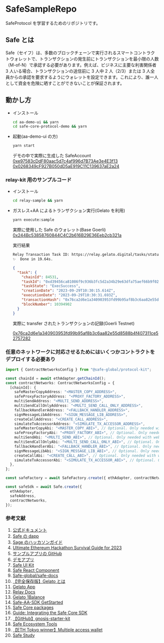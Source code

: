 # SafeSampleRepo

SafeProtocol を学習するためのリポジトリです。

## Safe とは

Safe（セイフ）は、多数のブロックチェーンで実行されるスマートコントラクトウォレットで、トランザクションの発生前にトランザクションを最小限の人数（M-of-N）で承認する必要があります。例えば、ビジネスに主要な利害関係者 3 人いる場合、トランザクションの送信前に 3 人中 2 人（2/3）または 3 人全員からの承認を要求するようにウォレットを設定できます。これにより、誰一人として資金を危険に晒すことができないことが保証されます。

## 動かし方

- インストール

  ```bash
  cd aa-demo-ui && yarn
  cd safe-core-protocol-demo && yarn
  ```

- 起動(aa-demo-ui の方)

  ```bash
  yarn start
  ```

  デモの中で実際に生成した SafeAccount
  [0xe97583cDdF80aac5d7c4af996d7B73Ae3e4E3f13](https://mumbai.polygonscan.com/address/0xe97583cDdF80aac5d7c4af996d7B73Ae3e4E3f13)  
  [0x0268349cF927B050dD5aE919C11C139637aE2a24](https://mumbai.polygonscan.com/address/0x0268349cF927B050dD5aE919C11C139637aE2a24)

### relay-kit 用のサンプルコード

- インストール

  ```bash
  cd relay-sample && yarn
  ```

- ガスレス+AA によるトランザクション実行(Gelato を利用)

  ```bash
  yarn execute:sample
  ```

  実際に使用した Safe のウォレット(Base Goerli)  
  [0x244Bc53858760844C4C2b616B29E36Eeb2cb321a](https://goerli.basescan.org/address/0x244Bc53858760844C4C2b616B29E36Eeb2cb321a)

  実行結果

  ```bash
  Relay Transaction Task ID: https://relay.gelato.digital/tasks/status/0xd39456ca81086f9c936b3fc5d2a34b29e63dfa75aef66b9f0253aa7eec3089a3
  ✨  Done in 19.64s.
  ```

  ```json
  {
    "task": {
      "chainId": 84531,
      "taskId": "0xd39456ca81086f9c936b3fc5d2a34b29e63dfa75aef66b9f0253aa7eec3089a3",
      "taskState": "ExecSuccess",
      "creationDate": "2023-09-29T10:30:15.614Z",
      "executionDate": "2023-09-29T10:30:31.693Z",
      "transactionHash": "0x76ca2d6e1a340903953fd99b95af8b3c6aa82e55d8588b4f407311ce52757282",
      "blockNumber": 10394902
    }
  }
  ```

  実際に transfer されたトランザクションの記録(Goerli Testnet)

  [0x76ca2d6e1a340903953fd99b95af8b3c6aa82e55d8588b4f407311ce52757282](https://goerli.basescan.org/tx/0x76ca2d6e1a340903953fd99b95af8b3c6aa82e55d8588b4f407311ce52757282)

### 任意のネットワークに対応させるためにはいくつかコントラクトをデプロイする必要あり

```ts
import { ContractNetworksConfig } from "@safe-global/protocol-kit";

const chainId = await ethAdapter.getChainId();
const contractNetworks: ContractNetworksConfig = {
  [chainId]: {
    safeMasterCopyAddress: "<MASTER_COPY_ADDRESS>",
    safeProxyFactoryAddress: "<PROXY_FACTORY_ADDRESS>",
    multiSendAddress: "<MULTI_SEND_ADDRESS>",
    multiSendCallOnlyAddress: "<MULTI_SEND_CALL_ONLY_ADDRESS>",
    fallbackHandlerAddress: "<FALLBACK_HANDLER_ADDRESS>",
    signMessageLibAddress: "<SIGN_MESSAGE_LIB_ADDRESS>",
    createCallAddress: "<CREATE_CALL_ADDRESS>",
    simulateTxAccessorAddress: "<SIMULATE_TX_ACCESSOR_ADDRESS>",
    safeMasterCopyAbi: "<MASTER_COPY_ABI>", // Optional. Only needed with web3.js
    safeProxyFactoryAbi: "<PROXY_FACTORY_ABI>", // Optional. Only needed with web3.js
    multiSendAbi: "<MULTI_SEND_ABI>", // Optional. Only needed with web3.js
    multiSendCallOnlyAbi: "<MULTI_SEND_CALL_ONLY_ABI>", // Optional. Only needed with web3.js
    fallbackHandlerAbi: "<FALLBACK_HANDLER_ABI>", // Optional. Only needed with web3.js
    signMessageLibAbi: "<SIGN_MESSAGE_LIB_ABI>", // Optional. Only needed with web3.js
    createCallAbi: "<CREATE_CALL_ABI>", // Optional. Only needed with web3.js
    simulateTxAccessorAbi: "<SIMULATE_TX_ACCESSOR_ABI>", // Optional. Only needed with web3.js
  },
};

const safeFactory = await SafeFactory.create({ ethAdapter, contractNetworks });

const safeSdk = await Safe.create({
  ethAdapter,
  safeAddress,
  contractNetworks,
});
```

### 参考文献

1. [公式ドキュメント](https://docs.safe.global/safe-core-aa-sdk/safe-core-sdk)
2. [Safe の dapp](https://app.safe.global/welcome?utm_source=coinbase&utm_medium=web)
3. [Sage のハッカソンガイド](https://safe-global.notion.site/Safe-Hackathon-Success-Guide-26ccbd7263ab44808d8f00106f35c2d7)
4. [Ultimate Ethereum Hackathon Survival Guide for 2023](https://swissintech.medium.com/ultimate-ethereum-hackathon-survival-guide-for-2023-94b2b72e17c0)
5. [サンプルアプリの GitHub](https://github.com/safe-global/safe-apps-sdk/tree/main/guides/drain-safe-app)
6. [デモアプリ](https://5afe.github.io/safe-core-protocol-demo/)
7. [Safe UI Kit](https://components.safe.global/?path=/docs/utils-colors--colors-sample)
8. [Safe React Component](https://github.com/safe-global/safe-react-components)
9. [Safe-global/safe-docs](https://github.com/safe-global/safe-docs)
10. [【完全保存版】Gelato とは](https://note.com/standenglish/n/nb7090f9ab249?magazine_key=m24ba6e70d9b1)
11. [Gelato App](https://relay.gelato.network/apps/create)
12. [Relay Docs](https://docs.safe.global/safe-core-aa-sdk/relay-kit/gelato)
13. [Gelato 1Balance](https://relay.gelato.network/balance)
14. [Safe-AA-SDK GetStarted](https://docs.safe.global/safe-core-aa-sdk/safe-apps/get-started)
15. [Safe Core packages](https://docs.safe.global/safe-core-aa-sdk/safe-apps/overview)
16. [Guide: Integrating the Safe Core SDK](https://github.com/safe-global/safe-core-sdk/blob/main/guides/integrating-the-safe-core-sdk.md#deploy-safe)
17. [【GitHub】gnosis-starter-kit](https://github.com/scaffold-eth/scaffold-eth/tree/gnosis-starter-kit)
18. [Safe Ecosystem Tools](https://viewer.diagrams.net/index.html?tags=%7B%7D&target=blank&highlight=0000ff&edit=_blank&layers=1&nav=1&page-id=atRejJyS5DeNAtDboIeV&title=Safe%20Diagrams.drawio#Uhttps%3A%2F%2Fdrive.google.com%2Fuc%3Fid%3D1WcTgdHoQttJ0K_fV8mDg-RmDZRYGe3D-%26export%3Ddownload)
19. [【ETH Tokyo winner】Multiple access wallet](https://github.com/dallarosa/ethglobal-clarifi)
20. [Safe Study](https://zenn.dev/kozayupapa/articles/877ca3c93fc4a9)
